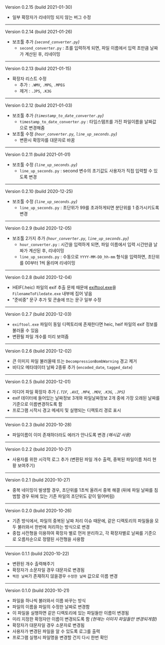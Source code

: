 Version 0.2.15 (build 2021-01-30)

- 일부 확장자가 리네이밍 되지 않는 버그 수정

---

Version 0.2.14 (build 2021-01-26)

- 보조툴 추가 *(`second_converter.py`)*
    - `second_converter.py` : 초를 입력하게 되면, 파일 이름에서 입력 초만큼 날짜가 계산된 후, 리네이밍

---

Version 0.2.13 (build 2021-01-15)

- 확장자 리스트 수정
    - 추가 : `.WMV`, `.MPG`, `.MPEG`
    - 제거 : `.JPS`, `.K3G`

---

Version 0.2.12 (build 2021-01-03)

- 보조툴 추가 *(`timestamp_to_date_converter.py`)*
    - `timestamp_to_date_converter.py` : 타임스탬프를 가진 파일이름을 날짜값으로 변경해줌
- 보조툴 수정 *(`hour_converter.py`, `line_up_seconds.py`)*
    - 변환시 확장자를 대문자로 바꿈

---

Version 0.2.11 (build 2021-01-01)

- 보조툴 수정 *(`line_up_seconds.py`)*
    - `line_up_seconds.py` : second 변수의 초기값도 사용자가 직접 입력할 수 있도록 변경

---

Version 0.2.10 (build 2020-12-25)

- 보조툴 수정 *(`line_up_seconds.py`)*
    - `line_up_seconds.py` : 초단위가 99를 초과하게되면 분단위를 1 증가시키도록 변경

---

Version 0.2.9 (build 2020-12-05)

- 보조툴 2가지 추가 *(`hour_converter.py`, `line_up_seconds.py`)*
    - `hour_converter.py` : 시간을 입력하게 되면, 파일 이름에서 입력 시간만큼 날짜가 계산된 후, 리네이밍
    - `line_up_seconds.py` : 수동으로 `YYYY-MM-DD_hh-mm` 형식을 입력하면, 초단위를 00부터 1씩 올리며 리네이밍

---

Version 0.2.8 (build 2020-12-04)

- HEIF(.heic) 파일의 exif 추출 문제 때문에 [exiftool.exe](https://exiftool.org/)을 `FilenameToFiledate.exe` 내부에 집어 넣음
- "준비중" 문구 추가 및 콘솔에 뜨는 문구 일부 수정

---

Version 0.2.7 (build 2020-12-03)

- `exiftool.exe` 파일이 동일 디렉토리에 존재한다면 heic, heif 파일의 exif 정보를 불러올 수 있음
- 변환될 파일 개수를 미리 보여줌

---

Version 0.2.6 (build 2020-12-02)

- 큰 이미지 파일 불러올때 뜨는 `DecompressionBombWarning` 경고 제거
- 비디오 메타데이터 날짜 2종류 추가 (`encoded_date`, `tagged_date`)

---

Version 0.2.5 (build 2020-12-01)

- 미디어 파일 확장자 추가 *(`.TIF`, `.AVI`, `.MP4`, `.MOV`, `.K3G`, `.JPS`)*
- exif 데이터에 들어있는 날짜정보 3개와 파일날짜정보 2개 중에 가장 오래된 날짜를 기준으로 이름변경하도록 함
- 프로그램 시작시 경고 메세지 및 실행되는 디렉토리 경로 표시

---

Version 0.2.3 (build 2020-10-28)

- 파일이름이 이미 존재하더라도 에러가 안나도록 변경 *(해시값 사용)*

---

Version 0.2.2 (build 2020-10-27)

- 사용자를 위한 시각적 로그 추가 (변환된 파일 개수 출력, 중복된 파일이름 처리 현황 보여주기)

---

Version 0.2.1 (build 2020-10-27)

- 중복 네이밍이 발생할 경우, 초단위를 1초씩 올려서 중복 해결 (뒤에 파일 날짜를 침범할 경우 뒤에 있는 기존 파일의 초단위도 같이 밀어버림)

---

Version 0.2.0 (build 2020-10-26)

- 기존 방식에서, 파일의 중복된 날짜 처리 이슈 때문에, 같은 디렉토리의 파일들을 모두 불러와서 한번에 처리하는 방식으로 변경
- 중첩 사전형을 이용하여 확장자 별로 먼저 분리하고, 각 확장자별로 날짜를 기준으로 오름차순으로 정렬된 사전형을 사용함

---

Version 0.1.1 (build 2020-10-22)

- 변환된 개수 출력해주기
- 확장자가 소문자일 경우 대문자로 변경됨
- `찍힌 날짜`가 존재하지 않을경우 `수정한 날짜` 값으로 이름 변경

---

Version 0.1.0 (build 2020-10-21)

- 파일을 하나씩 불러와서 이름 바꾸는 방식
- 파일의 이름을 파일의 수정한 날짜로 변경함
- 이 파일을 실행하면 같은 디렉토리에 있는 파일들만 이름이 변경됨
- 미리 지정한 확정자만 이름이 변경되도록 함 *(현재는 이미지 파일들만 변경되게함)*
- 확장자가 대문자일 경우 소문자로 변경됨
- 사용자가 변경된 파일을 알 수 있도록 로그를 출력
- 프로그램 실행시 파일명을 변경할 건지 다시 한번 확인
